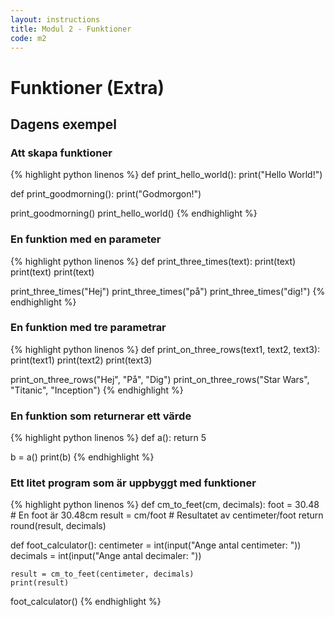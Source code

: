 ```yaml
---
layout: instructions
title: Modul 2 - Funktioner
code: m2
---
```


# Funktioner (Extra)

## Dagens exempel

### Att skapa funktioner

{% highlight python linenos %}
def print_hello_world():
    print("Hello World!")

def print_goodmorning():
    print("Godmorgon!")

print_goodmorning()
print_hello_world()
{% endhighlight %}

### En funktion med en parameter

{% highlight python linenos %}
def print_three_times(text):
    print(text)
    print(text)
    print(text)

print_three_times("Hej")
print_three_times("på")
print_three_times("dig!")
{% endhighlight %}


### En funktion med tre parametrar

{% highlight python linenos %}
def print_on_three_rows(text1, text2, text3):
    print(text1)
    print(text2)
    print(text3)

print_on_three_rows("Hej", "På", "Dig")
print_on_three_rows("Star Wars", "Titanic", "Inception")
{% endhighlight %}


### En funktion som returnerar ett värde

{% highlight python linenos %}
def a():
    return 5

b = a()
print(b)
{% endhighlight %}


### Ett litet program som är uppbyggt med funktioner

{% highlight python linenos %}
def cm_to_feet(cm, decimals):
    foot = 30.48 # En foot är 30.48cm
    result = cm/foot # Resultatet av centimeter/foot
    return round(result, decimals)

def foot_calculator():
    centimeter = int(input("Ange antal centimeter: "))
    decimals = int(input("Ange antal decimaler: "))

    result = cm_to_feet(centimeter, decimals)
    print(result)

foot_calculator()
{% endhighlight %}
